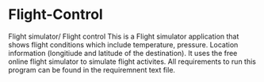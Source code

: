 # Flight-Control
Flight simulator/ Flight control
This is a Flight simulator application that shows flight conditions which include temperature, pressure. 
Location information (longitiude and latitude of the destination).
It uses the free online flight simulator to simulate flight activites.
All requirements to run this program can be found in the requiremnent text file.
